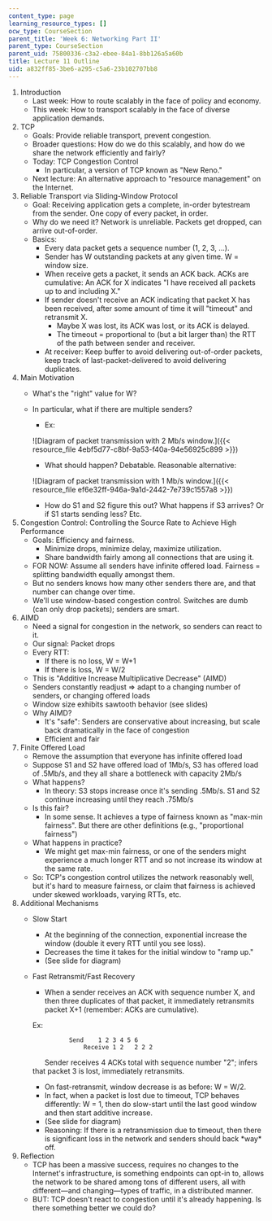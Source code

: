 ```yaml
---
content_type: page
learning_resource_types: []
ocw_type: CourseSection
parent_title: 'Week 6: Networking Part II'
parent_type: CourseSection
parent_uid: 75800336-c3a2-ebee-84a1-8bb126a5a60b
title: Lecture 11 Outline
uid: a832ff85-3be6-a295-c5a6-23b102707bb8
---
```


1.  Introduction
    *   Last week: How to route scalably in the face of policy and economy.
    *   This week: How to transport scalably in the face of diverse application demands.
2.  TCP
    *   Goals: Provide reliable transport, prevent congestion.
    *   Broader questions: How do we do this scalably, and how do we share the network efficiently and fairly?
    *   Today: TCP Congestion Control
        *   In particular, a version of TCP known as "New Reno."
    *   Next lecture: An alternative approach to "resource management" on the Internet.
3.  Reliable Transport via Sliding-Window Protocol
    *   Goal: Receiving application gets a complete, in-order bytestream from the sender. One copy of every packet, in order.
    *   Why do we need it? Network is unreliable. Packets get dropped, can arrive out-of-order.
    *   Basics:
        *   Every data packet gets a sequence number (1, 2, 3, ...).
        *   Sender has W outstanding packets at any given time. W = window size.
        *   When receive gets a packet, it sends an ACK back. ACKs are cumulative: An ACK for X indicates "I have received all packets up to and including X."
        *   If sender doesn't receive an ACK indicating that packet X has been received, after some amount of time it will "timeout" and retransmit X.
            *   Maybe X was lost, its ACK was lost, or its ACK is delayed.
            *   The timeout = proportional to (but a bit larger than) the RTT of the path between sender and receiver.
        *   At receiver: Keep buffer to avoid delivering out-of-order packets, keep track of last-packet-delivered to avoid delivering duplicates.
4.  Main Motivation
    *   What's the "right" value for W?
    *   In particular, what if there are multiple senders?
        *   Ex:
        
        ![Diagram of packet transmission with 2 Mb/s window.]({{< resource_file 4ebf5d77-c8bf-9a53-f40a-94e56925c899 >}})
        
        *   What should happen? Debatable. Reasonable alternative:
        
        ![Diagram of packet transmission with 1 Mb/s window.]({{< resource_file ef6e32ff-946a-9a1d-2442-7e739c1557a8 >}})
        
        *   How do S1 and S2 figure this out? What happens if S3 arrives? Or if S1 starts sending less? Etc.
5.  Congestion Control: Controlling the Source Rate to Achieve High Performance
    *   Goals: Efficiency and fairness.
        *   Minimize drops, minimize delay, maximize utilization.
        *   Share bandwidth fairly among all connections that are using it.
    *   FOR NOW: Assume all senders have infinite offered load. Fairness = splitting bandwidth equally amongst them.
    *   But no senders knows how many other senders there are, and that number can change over time.
    *   We'll use window-based congestion control. Switches are dumb (can only drop packets); senders are smart.
6.  AIMD
    *   Need a signal for congestion in the network, so senders can react to it.
    *   Our signal: Packet drops
    *   Every RTT:
        *   If there is no loss, W = W+1
        *   If there is loss, W = W/2
    *   This is "Additive Increase Multiplicative Decrease" (AIMD)
    *   Senders constantly readjust => adapt to a changing number of senders, or changing offered loads
    *   Window size exhibits sawtooth behavior (see slides)
    *   Why AIMD?
        *   It's "safe": Senders are conservative about increasing, but scale back dramatically in the face of congestion
        *   Efficient and fair
7.  Finite Offered Load
    *   Remove the assumption that everyone has infinite offered load
    *   Suppose S1 and S2 have offered load of 1Mb/s, S3 has offered load of .5Mb/s, and they all share a bottleneck with capacity 2Mb/s
    *   What happens?
        *   In theory: S3 stops increase once it's sending .5Mb/s. S1 and S2 continue increasing until they reach .75Mb/s
    *   Is this fair?
        *   In some sense. It achieves a type of fairness known as "max-min fairness". But there are other definitions (e.g., "proportional fairness")
    *   What happens in practice?
        *   We might get max-min fairness, or one of the senders might experience a much longer RTT and so not increase its window at the same rate.
    *   So: TCP's congestion control utilizes the network reasonably well, but it's hard to measure fairness, or claim that fairness is achieved under skewed workloads, varying RTTs, etc.
8.  Additional Mechanisms
    *   Slow Start
        *   At the beginning of the connection, exponential increase the window (double it every RTT until you see loss).
        *   Decreases the time it takes for the initial window to "ramp up."
        *   (See slide for diagram)
    *   Fast Retransmit/Fast Recovery
        *   When a sender receives an ACK with sequence number X, and then three duplicates of that packet, it immediately retransmits packet X+1 (remember: ACKs are cumulative).
        
        Ex:
        
        	          Send    1 2 3 4 5 6  
                          Receive 1 2   2 2 2  
              Sender receives 4 ACKs total with sequence number "2"; infers that packet 3 is lost, immediately retransmits.
        
        *   On fast-retransmit, window decrease is as before: W = W/2.
        *   In fact, when a packet is lost due to timeout, TCP behaves differently: W = 1, then do slow-start until the last good window and then start additive increase.
        *   (See slide for diagram)
        *   Reasoning: If there is a retransmission due to timeout, then there is significant loss in the network and senders should back \*way\* off.
9.  Reflection
    *   TCP has been a massive success, requires no changes to the Internet's infrastructure, is something endpoints can opt-in to, allows the network to be shared among tons of different users, all with different—and changing—types of traffic, in a distributed manner.
    *   BUT: TCP doesn't react to congestion until it's already happening. Is there something better we could do?